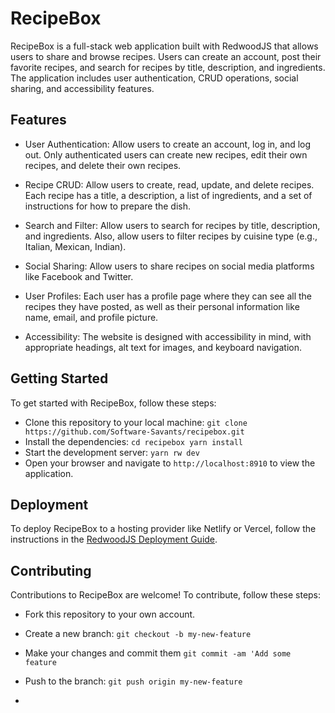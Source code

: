 # RecipeBox
RecipeBox is a full-stack web application built with RedwoodJS that allows users to share and browse recipes. Users can create an account, post their favorite recipes, and search for recipes by title, description, and ingredients. The application includes user authentication, CRUD operations, social sharing, and accessibility features.

## Features
* User Authentication: Allow users to create an account, log in, and log out. Only authenticated users can create new recipes, edit their own recipes, and delete their own recipes.

* Recipe CRUD: Allow users to create, read, update, and delete recipes. Each recipe has a title, a description, a list of ingredients, and a set of instructions for how to prepare the dish.

* Search and Filter: Allow users to search for recipes by title, description, and ingredients. Also, allow users to filter recipes by cuisine type (e.g., Italian, Mexican, Indian).

* Social Sharing: Allow users to share recipes on social media platforms like Facebook and Twitter.

* User Profiles: Each user has a profile page where they can see all the recipes they have posted, as well as their personal information like name, email, and profile picture.

* Accessibility: The website is designed with accessibility in mind, with appropriate headings, alt text for images, and keyboard navigation.

## Getting Started
To get started with RecipeBox, follow these steps:

* Clone this repository to your local machine: `git clone https://github.com/Software-Savants/recipebox.git`
* Install the dependencies: `cd recipebox yarn install`
* Start the development server: `yarn rw dev`
* Open your browser and navigate to `http://localhost:8910` to view the application.

## Deployment
To deploy RecipeBox to a hosting provider like Netlify or Vercel, follow the instructions in the [RedwoodJS Deployment Guide](https://redwoodjs.com/docs/introduction).

## Contributing
Contributions to RecipeBox are welcome! To contribute, follow these steps:

* Fork this repository to your own account.

* Create a new branch: `git checkout -b my-new-feature`
* Make your changes and commit them `git commit -am 'Add some feature`
* Push to the branch: `git push origin my-new-feature`
* 




